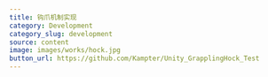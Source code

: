 ```yaml
---
title: 钩爪机制实现
category: Development
category_slug: development
source: content
image: images/works/hock.jpg
button_url: https://github.com/Kampter/Unity_GrapplingHock_Test
---
```




